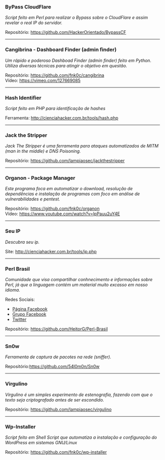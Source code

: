 ### ByPass CloudFlare

*Script feito em Perl para realizar o Bypass sobre o CloudFlare e assim revelar o real IP do servidor.*  

Repositório: https://github.com/HackerOrientado/BypassCF  

- - -
### Cangibrina - Dashboard Finder (admin finder)

*Um rápido e poderoso Dashboad Finder (admin finder) feito em Python. Utiliza diversas técnicas para atingir o objetivo em questão.*  

Repositório: https://github.com/fnk0c/cangibrina  
Vídeo: https://vimeo.com/127669085  

- - -
### Hash Identifier

*Script feito em PHP para identificação de hashes*

Ferramenta: http://cienciahacker.com.br/tools/hash.php  

- - -
### Jack the Stripper

*Jack The Stripper é uma ferramenta para ataques automatizados de MITM (man in the middle) e DNS Poisoning.*

Repositório: https://github.com/lampiaosec/jackthestripper

- - -
### Organon - Package Manager

*Este programa foca em automatizar o download, resolução de dependências e instalação de programas com foco em análise de vulnerabilidades e pentest.*  

Repositório: https://github.com/fnk0c/organon  
Vídeo: https://www.youtube.com/watch?v=lpPauu2uY4E

- - -

### Seu IP

*Descubra seu ip.*  

Site: http://cienciahacker.com.br/tools/ip.php  

- - -
### Perl Brasil

*Comunidade que visa compartilhar conhnecimento e informações sobre Perl, já que a linguagem contém um material muito excasso em nosso idioma.*

Redes Sociais:  
* [Página Facebook](https://www.facebook.com/PerlBrOficial)
* [Grupo Facebook](https://www.facebook.com/groups/PerlBrasilOficial/)
* [Twitter](https://twitter.com/Perl_Brasil)  

Repositório: https://github.com/HeitorG/Perl-Brasil


- - -
### Sn0w

*Ferramenta de captura de pacotes na rede (sniffer).*

Repositório:https://github.com/54l0m0n/Sn0w
- - -
### Virgulino

*Virgulino é um simples experimento de estenografia, fazendo com que o texto seja criptografado antes de ser escondido.*

Repositório: https://github.com/lampiaosec/virgulino

- - -
### Wp-Installer

*Script feito em Shell Script que automatiza a instalação e configuração do WordPress em sistemas GNU/Linux*

Repositório: https://github.com/fnk0c/wp-installer





